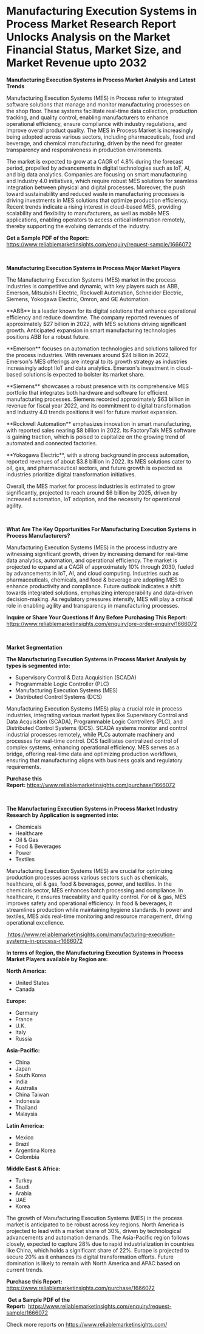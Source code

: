 <p><h1>Manufacturing Execution Systems in Process Market Research Report Unlocks Analysis on the Market Financial Status, Market Size, and Market Revenue upto 2032</h1></p><p><strong>Manufacturing Execution Systems in Process Market Analysis and Latest Trends</strong></p>
<p><p>Manufacturing Execution Systems (MES) in Process refer to integrated software solutions that manage and monitor manufacturing processes on the shop floor. These systems facilitate real-time data collection, production tracking, and quality control, enabling manufacturers to enhance operational efficiency, ensure compliance with industry regulations, and improve overall product quality. The MES in Process Market is increasingly being adopted across various sectors, including pharmaceuticals, food and beverage, and chemical manufacturing, driven by the need for greater transparency and responsiveness in production environments.</p><p>The market is expected to grow at a CAGR of 4.8% during the forecast period, propelled by advancements in digital technologies such as IoT, AI, and big data analytics. Companies are focusing on smart manufacturing and Industry 4.0 initiatives, which require robust MES solutions for seamless integration between physical and digital processes. Moreover, the push toward sustainability and reduced waste in manufacturing processes is driving investments in MES solutions that optimize production efficiency. Recent trends indicate a rising interest in cloud-based MES, providing scalability and flexibility to manufacturers, as well as mobile MES applications, enabling operators to access critical information remotely, thereby supporting the evolving demands of the industry.</p></p>
<p><strong>Get a Sample PDF of the Report:&nbsp;</strong> <a href="https://www.reliablemarketinsights.com/enquiry/request-sample/1666072?utm_campaign=3270&utm_medium=2&utm_source=Github&utm_content=ia&utm_term=11032025&utm_id=manufacturing-execution-systems-in-process">https://www.reliablemarketinsights.com/enquiry/request-sample/1666072</a></p>
<p>&nbsp;</p>
<p><strong>Manufacturing Execution Systems in Process Major Market Players</strong></p>
<p><p>The Manufacturing Execution Systems (MES) market in the process industries is competitive and dynamic, with key players such as ABB, Emerson, Mitsubishi Electric, Rockwell Automation, Schneider Electric, Siemens, Yokogawa Electric, Omron, and GE Automation. </p><p>**ABB** is a leader known for its digital solutions that enhance operational efficiency and reduce downtime. The company reported revenues of approximately $27 billion in 2022, with MES solutions driving significant growth. Anticipated expansion in smart manufacturing technologies positions ABB for a robust future.</p><p>**Emerson** focuses on automation technologies and solutions tailored for the process industries. With revenues around $24 billion in 2022, Emerson's MES offerings are integral to its growth strategy as industries increasingly adopt IIoT and data analytics. Emerson's investment in cloud-based solutions is expected to bolster its market share.</p><p>**Siemens** showcases a robust presence with its comprehensive MES portfolio that integrates both hardware and software for efficient manufacturing processes. Siemens recorded approximately $63 billion in revenue for fiscal year 2022, and its commitment to digital transformation and Industry 4.0 trends positions it well for future market expansion.</p><p>**Rockwell Automation** emphasizes innovation in smart manufacturing, with reported sales nearing $8 billion in 2022. Its FactoryTalk MES software is gaining traction, which is poised to capitalize on the growing trend of automated and connected factories.</p><p>**Yokogawa Electric**, with a strong background in process automation, reported revenues of about $3.8 billion in 2022. Its MES solutions cater to oil, gas, and pharmaceutical sectors, and future growth is expected as industries prioritize digital transformation initiatives.</p><p>Overall, the MES market for process industries is estimated to grow significantly, projected to reach around $6 billion by 2025, driven by increased automation, IoT adoption, and the necessity for operational agility.</p></p>
<p>&nbsp;</p>
<p><strong>What Are The Key Opportunities For Manufacturing Execution Systems in Process Manufacturers?</strong></p>
<p><p>Manufacturing Execution Systems (MES) in the process industry are witnessing significant growth, driven by increasing demand for real-time data analytics, automation, and operational efficiency. The market is projected to expand at a CAGR of approximately 10% through 2030, fueled by advancements in IoT, AI, and cloud computing. Industries such as pharmaceuticals, chemicals, and food & beverage are adopting MES to enhance productivity and compliance. Future outlook indicates a shift towards integrated solutions, emphasizing interoperability and data-driven decision-making. As regulatory pressures intensify, MES will play a critical role in enabling agility and transparency in manufacturing processes.</p></p>
<p><strong>Inquire or Share Your Questions If Any Before Purchasing This Report:</strong> <a href="https://www.reliablemarketinsights.com/enquiry/pre-order-enquiry/1666072?utm_campaign=3270&utm_medium=2&utm_source=Github&utm_content=ia&utm_term=11032025&utm_id=manufacturing-execution-systems-in-process">https://www.reliablemarketinsights.com/enquiry/pre-order-enquiry/1666072</a></p>
<p>&nbsp;</p>
<p><strong>Market Segmentation</strong></p>
<p><strong>The Manufacturing Execution Systems in Process Market Analysis by types is segmented into:</strong></p>
<p><ul><li>Supervisory Control & Data Acquisition (SCADA)</li><li>Programmable Logic Controller (PLC)</li><li>Manufacturing Execution Systems (MES)</li><li>Distributed Control Systems (DCS)</li></ul></p>
<p><p>Manufacturing Execution Systems (MES) play a crucial role in process industries, integrating various market types like Supervisory Control and Data Acquisition (SCADA), Programmable Logic Controllers (PLC), and Distributed Control Systems (DCS). SCADA systems monitor and control industrial processes remotely, while PLCs automate machinery and processes for real-time control. DCS facilitates centralized control of complex systems, enhancing operational efficiency. MES serves as a bridge, offering real-time data and optimizing production workflows, ensuring that manufacturing aligns with business goals and regulatory requirements.</p></p>
<p><strong>Purchase this Report:&nbsp;</strong><a href="https://www.reliablemarketinsights.com/purchase/1666072?utm_campaign=3270&utm_medium=2&utm_source=Github&utm_content=ia&utm_term=11032025&utm_id=manufacturing-execution-systems-in-process">https://www.reliablemarketinsights.com/purchase/1666072</a></p>
<p>&nbsp;</p>
<p><strong>The Manufacturing Execution Systems in Process Market Industry Research by Application is segmented into:</strong></p>
<p><ul><li>Chemicals</li><li>Healthcare</li><li>Oil & Gas</li><li>Food & Beverages</li><li>Power</li><li>Textiles</li></ul></p>
<p><p>Manufacturing Execution Systems (MES) are crucial for optimizing production processes across various sectors such as chemicals, healthcare, oil & gas, food & beverages, power, and textiles. In the chemicals sector, MES enhances batch processing and compliance. In healthcare, it ensures traceability and quality control. For oil & gas, MES improves safety and operational efficiency. In food & beverages, it streamlines production while maintaining hygiene standards. In power and textiles, MES aids real-time monitoring and resource management, driving operational excellence.</p></p>
<p><a href="https://www.reliablemarketinsights.com/manufacturing-execution-systems-in-process-r1666072?utm_campaign=3270&utm_medium=2&utm_source=Github&utm_content=ia&utm_term=11032025&utm_id=manufacturing-execution-systems-in-process">&nbsp;https://www.reliablemarketinsights.com/manufacturing-execution-systems-in-process-r1666072</a></p>
<p><strong>In terms of Region, the Manufacturing Execution Systems in Process Market Players available by Region are:</strong></p>
<p>
    <p> <strong> North America: </strong>
        <ul>
            <li>United States</li>
            <li>Canada</li>
        </ul>
        </p> 
    <p> <strong> Europe: </strong>
        <ul>
            <li>Germany</li>
            <li>France</li>
            <li>U.K.</li>
            <li>Italy</li>
            <li>Russia</li>
        </ul>
        </p> 
    <p> <strong> Asia-Pacific: </strong>
        <ul>
            <li>China</li>
            <li>Japan</li>
            <li>South Korea</li>
            <li>India</li>
            <li>Australia</li>
            <li>China Taiwan</li>
            <li>Indonesia</li>
            <li>Thailand</li>
            <li>Malaysia</li>
        </ul>
        </p> 
    <p> <strong> Latin America: </strong>
        <ul>
            <li>Mexico</li>
            <li>Brazil</li>
            <li>Argentina Korea</li>
            <li>Colombia</li>
        </ul>
        </p> 
    <p> <strong> Middle East & Africa: </strong>
        <ul>
            <li>Turkey</li>
            <li>Saudi</li>
            <li>Arabia</li>
            <li>UAE</li>
            <li>Korea</li>
        </ul>
    </p>
    </p>
<p><p>The growth of Manufacturing Execution Systems (MES) in the process market is anticipated to be robust across key regions. North America is projected to lead with a market share of 30%, driven by technological advancements and automation demands. The Asia-Pacific region follows closely, expected to capture 28% due to rapid industrialization in countries like China, which holds a significant share of 22%. Europe is projected to secure 20% as it enhances its digital transformation efforts. Future domination is likely to remain with North America and APAC based on current trends.</p></p>
<p><strong>Purchase this Report: </strong><a href="https://www.reliablemarketinsights.com/purchase/1666072?utm_campaign=3270&utm_medium=2&utm_source=Github&utm_content=ia&utm_term=11032025&utm_id=manufacturing-execution-systems-in-process">https://www.reliablemarketinsights.com/purchase/1666072</a></p>
<p>&nbsp;<strong>Get a Sample PDF of the Report:&nbsp;&nbsp;</strong><a href="https://www.reliablemarketinsights.com/enquiry/request-sample/1666072?utm_campaign=3270&utm_medium=2&utm_source=Github&utm_content=ia&utm_term=11032025&utm_id=manufacturing-execution-systems-in-process">https://www.reliablemarketinsights.com/enquiry/request-sample/1666072</a></p>
<p><strong></strong></p>
<p>Check more reports on <a href="https://www.reliablemarketinsights.com/?utm_campaign=3270&utm_medium=2&utm_source=Github&utm_content=ia&utm_term=11032025&utm_id=manufacturing-execution-systems-in-process">https://www.reliablemarketinsights.com/</a></p>
